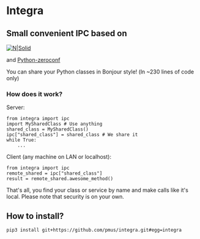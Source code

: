 # Integra
## Small convenient IPC based on

[![N|Solid](https://zeromq.org/images/logo.gif)](https://zeromq.org/)

and [Python-zeroconf](https://python-zeroconf.readthedocs.io/en/latest/)

You can share your Python classes in Bonjour style!
(ln ~230 lines of code only)

### How does it work?

Server:
```
from integra import ipc
import MySharedClass # Use anything
shared_class = MySharedClass()
ipc["shared_class"] = shared_class # We share it
while True:
    ...
```

Client (any machine on LAN or localhost):
```
from integra import ipc
remote_shared = ipc["shared_class"]
result = remote_shared.awesome_method()
```
That's all, you find your class or service by name and make calls like it's local.
Please note that security is on your own.

## How to install?
```
pip3 install git+https://github.com/pmus/integra.git#egg=integra
```
